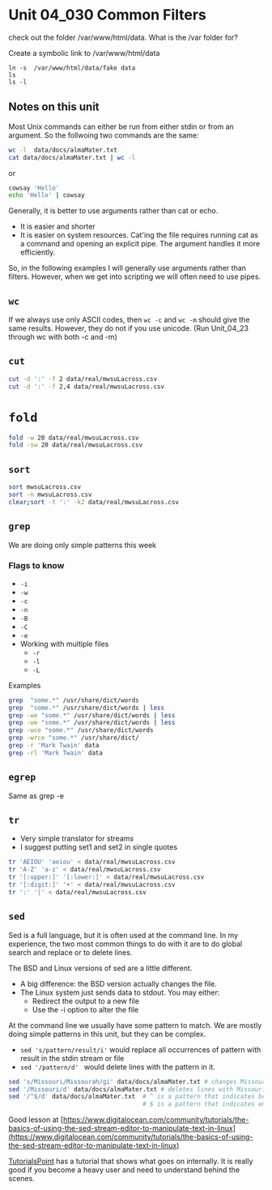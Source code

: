 # Unit 04_030 Common Filters

check out the folder /var/www/html/data.  What is the /var folder for?

Create a symbolic link to /var/www/html/data

```
ln -s  /var/www/html/data/fake data
ls
ls -l
```

## Notes on this unit

Most Unix commands can either be run from either stdin or from an argument.  So the follwoing two commands are the same:

```bash
wc -l  data/docs/almaMater.txt 
cat data/docs/almaMater.txt | wc -l
```
or
```bash
cowsay 'Hello'
echo 'Hello' | cowsay
```

Generally, it is better to use arguments rather than cat or echo.  

* It is easier and shorter
* It is easier on system resources.  Cat'ing the file requires running cat as a command and opening an explicit pipe.  The argument handles it more efficiently.

So, in the following examples I will generally use arguments rather than filters.  However, when
we get into scripting we will often need to use pipes.

## ```wc```

If we always use only ASCII codes, then ```wc -c``` and ```wc -m``` should give the same results.  However, they do not if you use unicode.  (Run Unit_04_23 through wc with both -c and -m)

## ```cut```

```bash
cut -d ':' -f 2 data/real/mwsuLacross.csv
cut -d ':' -f 2,4 data/real/mwsuLacross.csv
```

# ```fold```

```bash
fold -w 20 data/real/mwsuLacross.csv
fold -sw 20 data/real/mwsuLacross.csv
```

## ```sort```

```bash
sort mwsuLacross.csv
sort -n mwsuLacross.csv
clear;sort -t ':' -k2 data/real/mwsuLacross.csv
```

## ```grep```

We are doing only simple patterns this week

### Flags to know
* ```-i```
* ```-w```
* ```-c```
* ```-n```
* ```-B```
* ```-C```
* ```-e```
* Working with multiple files
  * ```-r```
  * ```-l```
  * ```-L```

Examples

```bash
grep  "some.*" /usr/share/dict/words
grep  "some.*" /usr/share/dict/words | less
grep -we "some.*" /usr/share/dict/words | less
grep -we "some.*" /usr/share/dict/words | less
grep -wce "some.*" /usr/share/dict/words 
grep -wrce "some.*" /usr/share/dict/
grep -r 'Mark Twain' data
grep -rl 'Mark Twain' data
```

## ```egrep```

Same as grep -e

## ```tr```

* Very simple translator for streams
* I suggest putting set1 and set2 in single quotes

```bash
tr 'AEIOU' 'aeiou' < data/real/mwsuLacross.csv
tr 'A-Z' 'a-z' < data/real/mwsuLacross.csv
tr '[:upper:]' '[:lower:]' < data/real/mwsuLacross.csv
tr '[:digit:]' '+' < data/real/mwsuLacross.csv
tr ':' '|' < data/real/mwsuLacross.csv
```

## ```sed```

Sed is a full language, but it is often used at the command line.  In my experience, the two most common things to do with it are to do global search and replace or to delete lines.

The BSD and Linux versions of sed are a little different.  

* A big difference: the BSD version actually changes the file.  
* The Linux system just sends data to stdout.  You may either:
  * Redirect the output to a new file
  * Use the -i option to alter the file 

At the command line we usually have some pattern to match.  We are mostly doing simple patterns in this unit, but they can be complex.

* ```sed 's/pattern/result/i'``` would replace all occurrences of pattern with result in the stdin stream or file
* ```sed '/pattern/d' ``` would delete lines with the pattern in it.

```bash
sed 's/Missouri/Missourah/gi' data/docs/almaMater.txt # changes Missouri to Missourah 
sed '/Missouri/d' data/docs/almaMater.txt # deletes lines with Missouri
sed '/^$/d' data/docs/almaMater.txt  # ^ is a pattern that indicates beginning of line
                                     # $ is a pattern that indicates end of line
```

Good lesson at [https://www.digitalocean.com/community/tutorials/the-basics-of-using-the-sed-stream-editor-to-manipulate-text-in-linux](https://www.digitalocean.com/community/tutorials/the-basics-of-using-the-sed-stream-editor-to-manipulate-text-in-linux)

[TutorialsPoint](https://www.tutorialspoint.com/sed/sed_workflow.htm) has a tutorial that shows what goes on internally.  It is really good if you become a heavy user and need to understand behind the scenes.

